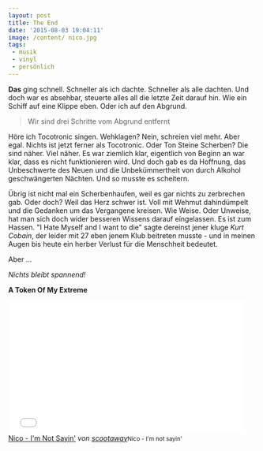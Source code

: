 ```yaml
---
layout: post
title: The End
date: '2015-08-03 19:04:11'
image: /content/ nico.jpg
tags: 
 - musik
 - vinyl
 - persönlich
---
```



**Das** ging schnell. Schneller als ich dachte. Schneller als alle dachten. Und doch war es absehbar, steuerte alles all die letzte Zeit darauf hin. Wie ein Schiff auf eine Klippe eben. Oder ich auf den Abgrund. 

> Wir sind drei Schritte vom Abgrund entfernt 

Höre ich Tocotronic singen. Wehklagen? Nein, schreien viel mehr. Aber egal. Nichts ist jetzt ferner als Tocotronic. Oder Ton Steine Scherben? Die sind näher. Viel näher. Es war ziemlich klar, eigentlich von Beginn an war klar, dass es nicht funktionieren wird. Und doch gab es da Hoffnung, das Unbeschwerte des Neuen und die Unbekümmertheit von durch Alkohol geschwängerten Nächten. Und so musste es scheitern.

Übrig ist nicht mal ein Scherbenhaufen, weil es gar nichts zu zerbrechen gab. Oder doch? Weil das Herz schwer ist. Voll mit Wehmut dahindümpelt und die Gedanken um das Vergangene kreisen. Wie Weise. Oder Unweise, hat man sich doch wider besseren Wissens darauf eingelassen. Es ist zum Hassen. "I Hate Myself and I want to die" sagte dereinst jener kluge *Kurt Cobain*, der leider mit 27 eben jenem Klub beitreten musste - und in meinen Augen bis heute ein herber Verlust für die Menschheit bedeutet.

Aber … 

*Nichts bleibt spannend!*

**A Token Of My Extreme**

<iframe frameborder="0" width="480" height="270" src="//www.dailymotion.com/embed/video/x1droq" allowfullscreen></iframe><br /><a href="http://www.dailymotion.com/video/x1droq_nico-i-m-not-sayin_music" target="_blank">Nico - I&#039;m Not Sayin&#039;</a> <i>von <a href="http://www.dailymotion.com/scootaway" target="_blank">scootaway</a></i><small>Nico - I'm not sayin'</small>
